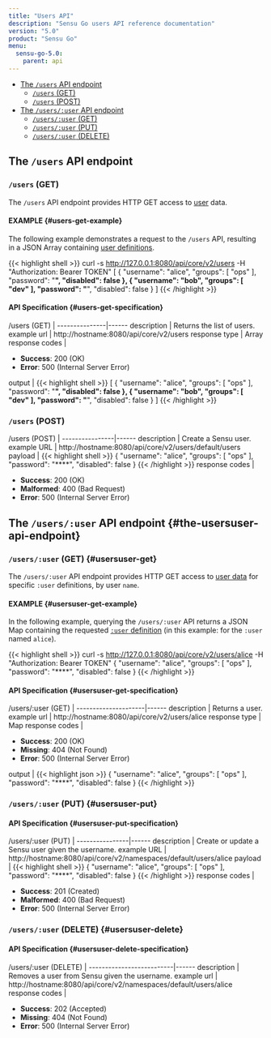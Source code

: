 ```yaml
---
title: "Users API"
description: "Sensu Go users API reference documentation"
version: "5.0"
product: "Sensu Go"
menu:
  sensu-go-5.0:
    parent: api
---
```


- [The `/users` API endpoint](#the-users-api-endpoint)
	- [`/users` (GET)](#users-get)
	- [`/users` (POST)](#users-post)
- [The `/users/:user` API endpoint](#the-usersuser-api-endpoint)
	- [`/users/:user` (GET)](#usersuser-get)
  - [`/users/:user` (PUT)](#usersuser-put)
  - [`/users/:user` (DELETE)](#usersuser-delete)

## The `/users` API endpoint

### `/users` (GET)

The `/users` API endpoint provides HTTP GET access to [user][1] data.

#### EXAMPLE {#users-get-example}

The following example demonstrates a request to the `/users` API, resulting in
a JSON Array containing [user definitions][1].

{{< highlight shell >}}
curl -s http://127.0.0.1:8080/api/core/v2/users -H "Authorization: Bearer TOKEN"
[
  {
    "username": "alice",
    "groups": [
      "ops"
    ],
    "password": "****",
    "disabled": false
  },
  {
    "username": "bob",
    "groups": [
      "dev"
    ],
    "password": "****",
    "disabled": false
  }
]
{{< /highlight >}}

#### API Specification {#users-get-specification}

/users (GET)  | 
---------------|------
description    | Returns the list of users.
example url    | http://hostname:8080/api/core/v2/users
response type  | Array
response codes | <ul><li>**Success**: 200 (OK)</li><li>**Error**: 500 (Internal Server Error)</li></ul>
output         | {{< highlight shell >}}
[
  {
    "username": "alice",
    "groups": [
      "ops"
    ],
    "password": "****",
    "disabled": false
  },
  {
    "username": "bob",
    "groups": [
      "dev"
    ],
    "password": "****",
    "disabled": false
  }
]
{{< /highlight >}}

### `/users` (POST)

/users (POST) | 
----------------|------
description     | Create a Sensu user.
example URL     | http://hostname:8080/api/core/v2/users/default/users
payload         | {{< highlight shell >}}
{
  "username": "alice",
  "groups": [
    "ops"
  ],
  "password": "****",
  "disabled": false
}
{{< /highlight >}}
response codes  | <ul><li>**Success**: 200 (OK)</li><li>**Malformed**: 400 (Bad Request)</li><li>**Error**: 500 (Internal Server Error)</li></ul>

## The `/users/:user` API endpoint {#the-usersuser-api-endpoint}

### `/users/:user` (GET) {#usersuser-get}

The `/users/:user` API endpoint provides HTTP GET access to [user data][1] for specific `:user` definitions, by user `name`.

#### EXAMPLE {#usersuser-get-example}

In the following example, querying the `/users/:user` API returns a JSON Map
containing the requested [`:user` definition][1] (in this example: for the `:user` named
`alice`).

{{< highlight shell >}}
curl -s http://127.0.0.1:8080/api/core/v2/users/alice -H "Authorization: Bearer TOKEN"
{
  "username": "alice",
  "groups": [
    "ops"
  ],
  "password": "****",
  "disabled": false
}
{{< /highlight >}}

#### API Specification {#usersuser-get-specification}

/users/:user (GET) | 
---------------------|------
description          | Returns a user.
example url          | http://hostname:8080/api/core/v2/users/alice
response type        | Map
response codes       | <ul><li>**Success**: 200 (OK)</li><li> **Missing**: 404 (Not Found)</li><li>**Error**: 500 (Internal Server Error)</li></ul>
output               | {{< highlight json >}}
{
  "username": "alice",
  "groups": [
    "ops"
  ],
  "password": "****",
  "disabled": false
}
{{< /highlight >}}

### `/users/:user` (PUT) {#usersuser-put}

#### API Specification {#usersuser-put-specification}

/users/:user (PUT) | 
----------------|------
description     | Create or update a Sensu user given the username.
example URL     | http://hostname:8080/api/core/v2/namespaces/default/users/alice
payload         | {{< highlight shell >}}
{
  "username": "alice",
  "groups": [
    "ops"
  ],
  "password": "****",
  "disabled": false
}
{{< /highlight >}}
response codes  | <ul><li>**Success**: 201 (Created)</li><li>**Malformed**: 400 (Bad Request)</li><li>**Error**: 500 (Internal Server Error)</li></ul>

### `/users/:user` (DELETE) {#usersuser-delete}

#### API Specification {#usersuser-delete-specification}

/users/:user (DELETE) | 
--------------------------|------
description               | Removes a user from Sensu given the username.
example url               | http://hostname:8080/api/core/v2/namespaces/default/users/alice
response codes            | <ul><li>**Success**: 202 (Accepted)</li><li>**Missing**: 404 (Not Found)</li><li>**Error**: 500 (Internal Server Error)</li></ul>

[1]: ../../reference/rbac

